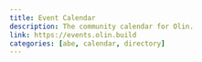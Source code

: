```yaml
---
title: Event Calendar
description: The community calendar for Olin.
link: https://events.olin.build
categories: [abe, calendar, directory]
---
```

